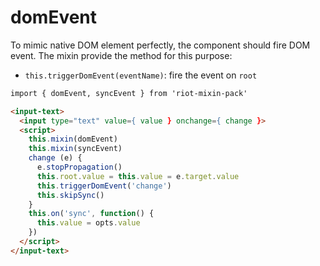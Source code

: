 # domEvent

To mimic native DOM element perfectly, the component should fire DOM event. The mixin provide the method for this purpose:

- `this.triggerDomEvent(eventName)`: fire the event on `root`

```html
import { domEvent, syncEvent } from 'riot-mixin-pack'

<input-text>
  <input type="text" value={ value } onchange={ change }>
  <script>
    this.mixin(domEvent)
    this.mixin(syncEvent)
    change (e) {
      e.stopPropagation()
      this.root.value = this.value = e.target.value
      this.triggerDomEvent('change')
      this.skipSync()
    }
    this.on('sync', function() {
      this.value = opts.value
    })
  </script>
</input-text>
```
